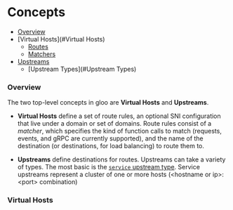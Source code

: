 # Concepts

- [Overview](#Overview)
- [Virtual Hosts](#Virtual Hosts)
    - [Routes](#Routes)
    - [Matchers](#Matchers)
- [Upstreams](#Upstreams)
    - [Upstream Types](#Upstream Types)




<a name="Overview"></a>

### Overview

The two top-level concepts in gloo are **Virtual Hosts** and **Upstreams**.

- **Virtual Hosts** define a set of route rules, an optional SNI configuration that live under a domain or set of domains.
Route rules consist of a *matcher*, which specifies the kind of function calls to match (requests, events, 
and gRPC are currently supported), and the name of the destination (or destinations, for load balancing) to route them to.

- **Upstreams** define destinations for routes. Upstreams can take a variety of types. The most basic is
the [`service` upstream type](TODO). Service upstreams represent a cluster of one or more hosts (\<hostname or ip>:\<port> combination) 





<a name="Virtual Hosts"></a>

### Virtual Hosts

